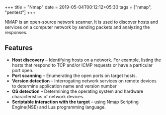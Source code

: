 +++
title = "Nmap"
date = 2019-05-04T00:12:12+05:30
tags = ["nmap", "pentest"]
+++

NMAP is an open-source network scanner. It is used to discover hosts and services on a computer network by sending packets and analyzing the responses.
## Features
* **Host discovery** – Identifying hosts on a network. For example, listing the hosts that respond to TCP and/or ICMP requests or have a particular port open.
* **Port scanning** – Enumerating the open ports on target hosts.
* **Version detection** – Interrogating network services on remote devices to determine application name and version number
* **OS detection** – Determining the operating system and hardware characteristics of network devices.
* **Scriptable interaction with the target** – using Nmap Scripting Engine(NSE) and Lua programming language.
